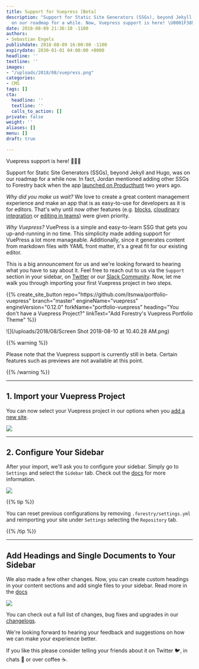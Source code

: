```yaml
---
title: Support for Vuepress [Beta]
description: "Support for Static Site Generators (SSGs), beyond Jekyll and Hugo, was
  on our roadmap for a while. Now, Vuepress support is here! \U0001F389\U0001F389\U0001F389 "
date: 2018-08-09 21:36:10 -1100
authors:
- Sebastian Engels
publishdate: 2018-08-09 16:00:00 -1100
expirydate: 2030-01-01 04:00:00 +0000
headline: ''
textline: ''
images:
- "/uploads/2018/08/vuepress.png"
categories:
- CMS
tags: []
cta:
  headline: ''
  textline: ''
  calls_to_action: []
private: false
weight: ''
aliases: []
menu: []
draft: true

---
```

Vuepress support is here! 🎉🎉🎉

Support for Static Site Generators (SSGs), beyond Jekyll and Hugo, was on our roadmap for a while now. In fact, Jordan mentioned adding other SSGs  to Forestry back when the app [launched on Producthunt](https://www.producthunt.com/posts/forestry#comment-320289 "launched on Producthunt") two years ago.

_Why did you make us wait?_ We love to create a great content management experience and make an app that is as easy-to-use for developers as it is for editors. That's why until now other features (e.g. [blocks](https://forestry.io/blog/blocks-give-your-editors-the-power-to-build-pages/), [cloudinary integration](https://forestry.io/blog/cloudinary-integration/) or [editing in teams](https://forestry.io/blog/renaming-files-and-improving-team-editing/)) were given priority.

_Why Vuepress?_ VuePress is a simple and easy-to-learn SSG that gets you up-and-running in no time. This simplicity made adding support for VuePress a lot more manageable. Additionally, since it generates content from markdown files with YAML front matter, it's a great fit for our existing editor.

This is a big announcement for us and we're looking forward to hearing what you have to say about it. Feel free to reach out to us via the `Support` section in your sidebar, on [Twitter](https://twitter.com/forestryio) or our [Slack Community](https://forestry.io/blog/join-our-slack-community/). Now, let me walk you through importing your first Vuepress project in two steps.

<div id="ELEMENT_ID" data-proofer-ignore>
{{% create_site_button
repo="https://github.com/itsnwa/portfolio-vuepress"
branch="master"
engineName="vuepress"
engineVersion="0.12.0"
forkName="portfolio-vuepress"
heading="You don't have a Vuepress Project?"
linkText="Add Forestry's Vuepress Portfolio Theme" %}}
</div>

![](/uploads/2018/08/Screen Shot 2018-08-10 at 10.40.28 AM.png)

{{% warning %}}

Please note that the Vuepress support is currently still in beta. Certain features such as previews are not available at this point.

{{% /warning %}}

***

## 1. Import your Vuepress Project

You can now select your Vuepress project in our options when you [add a new site](https://app.forestry.io/dashboard/#add-site).

![](/uploads/2018/08/import-vuepress-modal.png)

***

## 2. Configure Your Sidebar

After your import, we'll ask you to configure your sidebar. Simply go to `Settings` and select the `Sidebar` tab. Check out the [docs](https://forestry.io/docs/settings/content-sections/) for more information.

![](/uploads/2018/08/docs-configuration.png)

{{% tip %}}

You can reset previous configurations by removing `.forestry/settings.yml` and reimporting your site under `Settings` selecting the `Repository` tab.

{{% /tip %}}

***

## Add Headings and Single Documents to Your Sidebar

We also made a few other changes. Now, you can create custom headings in your content sections and add single files to your sidebar. Read more in the [docs](https://forestry.io/docs/settings/content-sections#type)

![](/uploads/2018/08/sidebar-headings-1.png)

You can check out a full list of changes, bug fixes and upgrades in our [changelogs](https://forestry.io/docs/changelog/).

We're looking forward to hearing your feedback and suggestions on how we can make your experience better.

If you like this please consider telling your friends about it on Twitter 🐦, in chats 💬 or over coffee ☕.